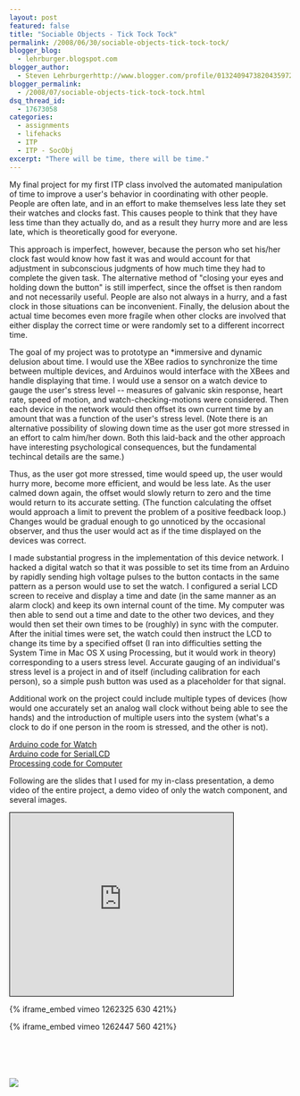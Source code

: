 ```yaml
---
layout: post
featured: false
title: "Sociable Objects - Tick Tock Tock"
permalink: /2008/06/30/sociable-objects-tick-tock-tock/
blogger_blog:
  - lehrburger.blogspot.com
blogger_author:
  - Steven Lehrburgerhttp://www.blogger.com/profile/01324094738204359728noreply@blogger.com
blogger_permalink:
  - /2008/07/sociable-objects-tick-tock-tock.html
dsq_thread_id:
  - 17673058
categories:
  - assignments
  - lifehacks
  - ITP
  - ITP - SocObj
excerpt: "There will be time, there will be time."
---
```

My final project for my first ITP class involved the automated manipulation of time to improve a user's behavior in coordinating with other people. People are often late, and in an effort to make themselves less late they set their watches and clocks fast. This causes people to think that they have less time than they actually do, and as a result they hurry more and are less late, which is theoretically good for everyone.

This approach is imperfect, however, because the person who set his/her clock fast would know how fast it was and would account for that adjustment in subconscious judgments of how much time they had to complete the given task. The alternative method of "closing your eyes and holding down the button" is still imperfect, since the offset is then random and not necessarily useful. People are also not always in a hurry, and a fast clock in those situations can be inconvenient. Finally, the delusion about the actual time becomes even more fragile when other clocks are involved that either display the correct time or were randomly set to a different incorrect time.

The goal of my project was to prototype an *immersive and dynamic delusion about time. I would use the XBee radios to synchronize the time between multiple devices, and Arduinos would interface with the XBees and handle displaying that time. I would use a sensor on a watch device to gauge the user's stress level -- measures of galvanic skin response, heart rate, speed of motion, and watch-checking-motions were considered. Then each device in the network would then offset its own current time by an amount that was a function of the user's stress level. (Note there is an alternative possibility of slowing down time as the user got more stressed in an effort to calm him/her down. Both this laid-back and the other approach have interesting psychological consequences, but the fundamental techincal details are the same.)

Thus, as the user got more stressed, time would speed up, the user would hurry more, become more efficient, and would be less late. As the user calmed down again, the offset would slowly return to zero and the time would return to its accurate setting. (The function calculating the offset would approach a limit to prevent the problem of a positive feedback loop.) Changes would be gradual enough to go unnoticed by the occasional observer, and thus the user would act as if the time displayed on the devices was correct.

I made substantial progress in the implementation of this device network. I hacked a digital watch so that it was possible to set its time from an Arduino by rapidly sending high voltage pulses to the button contacts in the same pattern as a person would use to set the watch. I configured a serial LCD screen to receive and display a time and date (in the same manner as an alarm clock) and keep its own internal count of the time. My computer was then able to send out a time and date to the other two devices, and they would then set their own times to be (roughly) in sync with the computer. After the initial times were set, the watch could then instruct the LCD to change its time by a specified offset (I ran into difficulties setting the System Time in Mac OS X using Processing, but it would work in theory) corresponding to a users stress level. Accurate gauging of an individual's stress level is a project in and of itself (including calibration for each person), so a simple push button was used as a placeholder for that signal.

Additional work on the project could include multiple types of devices (how would one accurately set an analog wall clock without being able to see the hands) and the introduction of multiple users into the system (what's a clock to do if one person in the room is stressed, and the other is not).

[Arduino code for Watch][1]  
[Arduino code for SerialLCD][2]  
[Processing code for Computer][3]

Following are the slides that I used for my in-class presentation, a demo video of the entire project, a demo video of only the watch component, and several images.

<iframe src="http://280slides.com/Viewer/?user=4512&amp;name=ITP_SocObj_final" style="border: 1px solid black; padding: 0pt;" height="328" width="400"></iframe>

{% iframe_embed vimeo 1262325 630 421%}

{% iframe_embed vimeo 1262447 560 421%}
  
###### <a href="http://lehrburger.com/SocObj_FinalProject/SocObj_FinalProject-2.jpg"><img src="http://lehrburger.com/SocObj_FinalProject/SocObj_FinalProject-2.jpg" alt="" id="BLOGGER_PHOTO_ID_5205122160176868562" /></a>

###### <a href="http://lehrburger.com/SocObj_FinalProject/SocObj_FinalProject-5.jpg"><img src="http://lehrburger.com/SocObj_FinalProject/SocObj_FinalProject-5.jpg" alt="" id="BLOGGER_PHOTO_ID_5205122160176868562" /></a>

###### <a href="http://lehrburger.com/SocObj_FinalProject/SocObj_FinalProject-10.jpg"><img src="http://lehrburger.com/SocObj_FinalProject/SocObj_FinalProject-10.jpg" alt=" " id="BLOGGER_PHOTO_ID_5205122160176868562" /></a>

###### <a href="http://lehrburger.com/SocObj_FinalProject/SocObj_FinalProject-14.jpg"><img src="http://lehrburger.com/SocObj_FinalProject/SocObj_FinalProject-14.jpg" alt="" id="BLOGGER_PHOTO_ID_5205122160176868562" /></a>

###### <a href="http://lehrburger.com/SocObj_FinalProject/SocObj_FinalProject-16.jpg"><img src="http://lehrburger.com/SocObj_FinalProject/SocObj_FinalProject-16.jpg" alt="" id="BLOGGER_PHOTO_ID_5205122160176868562" /></a>

###### <a href="http://lehrburger.com/SocObj_FinalProject/SocObj_FinalProject-19.jpg"><img src="http://lehrburger.com/SocObj_FinalProject/SocObj_FinalProject-19.jpg" alt="" id="BLOGGER_PHOTO_ID_5205122160176868562" /></a>

###### <a href="http://lehrburger.com/SocObj_FinalProject/SocObj_FinalProject-21.jpg"><img src="http://lehrburger.com/SocObj_FinalProject/SocObj_FinalProject-21.jpg" alt="" id="BLOGGER_PHOTO_ID_5205122160176868562" /></a>

###### <a href="http://lehrburger.com/SocObj_FinalProject/SocObj_FinalProject-24.jpg"><img src="http://lehrburger.com/SocObj_FinalProject/SocObj_FinalProject-24.jpg" alt="" id="BLOGGER_PHOTO_ID_5205122160176868562" /></a>

 [1]: http://lehrburger.com/FP_Watch_web.pde
 [2]: http://lehrburger.com/FP_SerialLCD_web.pde
 [3]: http://lehrburger.com/FP_Computer_web.pde
